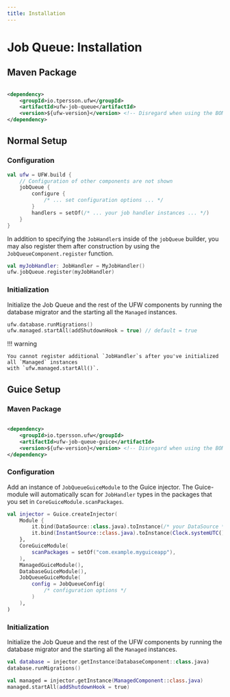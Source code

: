 ```yaml
---
title: Installation
---
```


# Job Queue: Installation

## Maven Package

```xml title="pom.xml: io.tpersson.ufw:ufw-job-queue" linenums="1"

<dependency>
    <groupId>io.tpersson.ufw</groupId>
    <artifactId>ufw-job-queue</artifactId>
    <version>${ufw-version}</version> <!-- Disregard when using the BOM -->
</dependency>
```

## Normal Setup

### Configuration

```kotlin title="YourApp.kt" hl_lines="11-16" linenums="1"
val ufw = UFW.build {
    // Configuration of other components are not shown
    jobQueue {
        configure {
            /* ... set configuration options ... */
        }
        handlers = setOf(/* ... your job handler instances ... */)
    }
}
```

In addition to specifying the `JobHandler`s inside of the `jobQueue` builder, you may also register them after
construction by using the `JobQueueComponent.register` function.

```kotlin title="Example: Registering a JobHandler after construction" linenums="1"
val myJobHandler: JobHandler = MyJobHandler()
ufw.jobQueue.register(myJobHandler)
```

### Initialization

Initialize the Job Queue and the rest of the UFW components by running the database migrator and the starting all
the `Managed` instances.

```kotlin title="Example: Initialization" linenums="1"
ufw.database.runMigrations()
ufw.managed.startAll(addShutdownHook = true) // default = true
```

!!! warning

    You cannot register additional `JobHandler`s after you've initialized all `Managed` instances
    with `ufw.managed.startAll()`.

## Guice Setup

### Maven Package

```xml title="pom.xml: io.tpersson.ufw:ufw-job-queue-guice" linenums="1"

<dependency>
    <groupId>io.tpersson.ufw</groupId>
    <artifactId>ufw-job-queue-guice</artifactId>
    <version>${ufw-version}</version> <!-- Disregard when using the BOM -->
</dependency>
```

### Configuration

Add an instance of `JobQueueGuiceModule` to the Guice injector. The Guice-module will automatically scan
for `JobHandler` types in the packages that you set in `CoreGuiceModule.scanPackages`.

```kotlin title="YourGuiceApp.kt" hl_lines="11-15" linenums="1"
val injector = Guice.createInjector(
    Module {
        it.bind(DataSource::class.java).toInstance(/* your DataSource */)
        it.bind(InstantSource::class.java).toInstance(Clock.systemUTC())
    },
    CoreGuiceModule(
        scanPackages = setOf("com.example.myguiceapp"),
    ),
    ManagedGuiceModule(),
    DatabaseGuiceModule(),
    JobQueueGuiceModule(
        config = JobQueueConfig(
            /* configuration options */
        )
    ),
)
```

### Initialization

Initialize the Job Queue and the rest of the UFW components by running the database migrator and the starting all
the `Managed` instances.

```kotlin title="Example: Initialization" linenums="1"
val database = injector.getInstance(DatabaseComponent::class.java)
database.runMigrations()

val managed = injector.getInstance(ManagedComponent::class.java)
managed.startAll(addShutdownHook = true)
```